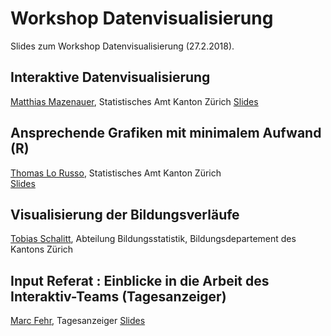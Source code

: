 # Workshop Datenvisualisierung
Slides zum Workshop Datenvisualisierung (27.2.2018).

## Interaktive Datenvisualisierung
[Matthias Mazenauer](mailto:matthias.mazenauer@statistik.ji.zh.ch), Statistisches Amt Kanton Zürich
[Slides](https://www.web.statistik.zh.ch/cms_vis/2018_MM_dataViz/)

## Ansprechende Grafiken mit minimalem Aufwand (R)
[Thomas Lo Russo](mailto:thomas.lorusso@statistik.ji.zh.ch), Statistisches Amt Kanton Zürich  
[Slides](https://tlorusso.github.io/datenvisualisierung/index.html)

## Visualisierung der Bildungsverläufe
[Tobias Schalitt](mailto:tobias.schalit@bi.zh.ch), Abteilung Bildungsstatistik, Bildungsdepartement des Kantons Zürich

## Input Referat : Einblicke in die Arbeit des Interaktiv-Teams (Tagesanzeiger)
[Marc Fehr](mailto:marc.fehr@tages-anzeiger.ch), Tagesanzeiger 
[Slides](https://docs.google.com/presentation/d/1mscykb_MzDvPmiCKKe19b8sanFDJ2F7eqKndoN4iTbA/edit#slide=id.g311eecda5c_0_1)



